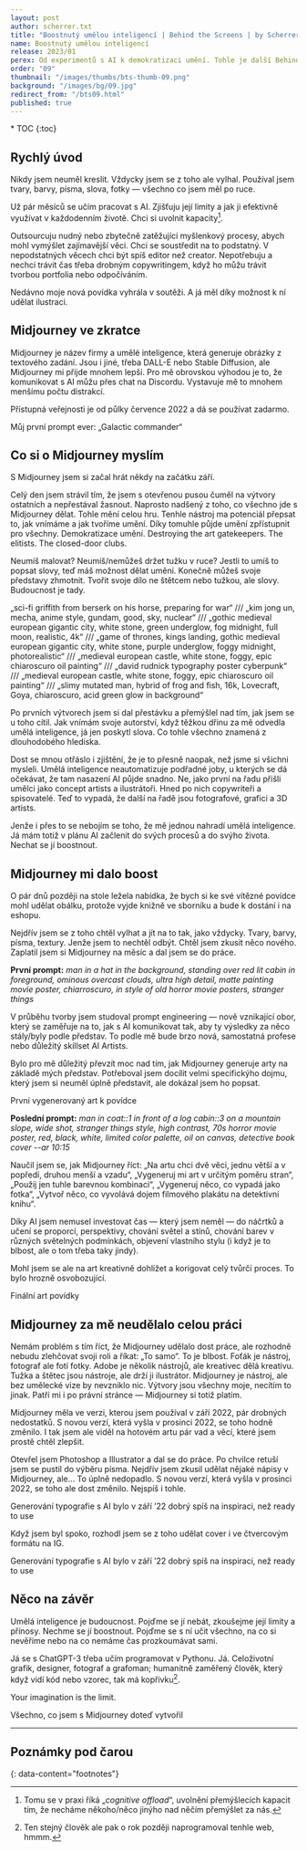```yaml
---
layout: post
author: scherrer.txt
title: "Boostnutý umělou inteligencí | Behind the Screens | by Scherrer.txt"
name: Boostnutý umělou inteligencí
release: 2023/01
perex: Od experimentů s AI k demokratizaci umění. Tohle je další Behind the Screens!
order: "09"
thumbnail: "/images/thumbs/bts-thumb-09.png"
background: "/images/bg/09.jpg"
redirect_from: "/bts09.html"
published: true
---
```


<div id="toc"></div>
* TOC
{:toc}

## Rychlý úvod
Nikdy jsem neuměl kreslit. Vždycky jsem se z toho ale vylhal. Používal jsem tvary, barvy, písma, slova, fotky — všechno co jsem měl po ruce.

Už pár měsíců se učím pracovat s AI. Zjišťuju její limity a jak ji efektivně využívat v každodenním životě. Chci si uvolnit kapacity[^1].

Outsourcuju nudný nebo zbytečně zatěžující myšlenkový procesy, abych mohl vymýšlet zajímavější věci. Chci se soustředit na to podstatný. V nepodstatných věcech chci být spíš editor než creator. Nepotřebuju a nechci trávit čas třeba drobným copywritingem, když ho můžu trávit tvorbou portfolia nebo odpočíváním.

Nedávno moje nová povídka vyhrála v soutěži. A já měl díky možnost k ní udělat ilustraci.

## Midjourney ve zkratce
Midjourney je název firmy a umělé inteligence, která generuje obrázky z textového zadání. Jsou i jiné, třeba DALL-E nebo Stable Diffusion, ale Midjourney mi přijde mnohem lepší. Pro mě obrovskou výhodou je to, že komunikovat s AI můžu přes chat na Discordu. Vystavuje mě to mnohem menšímu počtu distrakcí.

Přístupná veřejnosti je od půlky července 2022 a dá se používat zadarmo.

<div class="gallery-container">
  <div class="gallery-single" style="background-image: url('{{ site.url }}/images/bts-09-01.png');" data-full="{{ site.url }}/images/bts-09-01.png"></div>
  <div class="gallery-description">Můj první prompt ever: „Galactic commander“</div>
</div>

## Co si o Midjourney myslím

S Midjourney jsem si začal hrát někdy na začátku září.

Celý den jsem strávil tím, že jsem s otevřenou pusou čuměl na výtvory ostatních a nepřestával žasnout. Naprosto nadšený z toho, co všechno jde s Midjourney dělat. Tohle mění celou hru. Tenhle nástroj ma potenciál přepsat to, jak vnímáme a jak tvoříme umění. Díky tomuhle půjde umění zpřístupnit pro všechny. Demokratizace umění. Destroying the art gatekeepers. The elitists. The closed-door clubs.

Neumíš malovat? Neumíš/nemůžeš držet tužku v ruce? Jestli to umíš to popsat slovy, teď máš možnost dělat umění. Konečně můžeš svoje představy zhmotnit. Tvořit svoje dílo ne štětcem nebo tužkou, ale slovy. Budoucnost je tady.

<div class="gallery-container">
  <div class="gallery-single" style="background-image: url('{{ site.url }}/images/bts-09-02.png');" data-full="{{ site.url }}/images/bts-09-02.png"></div>
  <div class="gallery-description">„sci-fi griffith from berserk on his horse, preparing for war“ /// „kim jong un, mecha, anime style, gundam, good, sky, nuclear“ /// „gothic medieval european gigantic city, white stone, green underglow, fog midnight, full moon, realistic, 4k“ /// „game of thrones, kings landing, gothic medieval european gigantic city, white stone, purple underglow, foggy midnight, photorealistic“ /// „medieval european castle, white stone, foggy, epic chiaroscuro oil painting“ /// „david rudnick typography poster cyberpunk“ /// „medieval european castle, white stone, foggy, epic chiaroscuro oil painting“ /// „slimy mutated man, hybrid of frog and fish, 16k, Lovecraft, Goya, chiaroscuro, acid green glow in background“</div>
</div>

Po prvních výtvorech jsem si dal přestávku a přemýšlel nad tím, jak jsem se u toho cítil. Jak vnímám svoje autorství, když těžkou dřinu za mě odvedla umělá inteligence, já jen poskytl slova. Co tohle všechno znamená z dlouhodobého hlediska.

Dost se mnou otřáslo i zjištění, že je to přesně naopak, než jsme si všichni mysleli. Umělá inteligence neautomatizuje podřadné joby, u kterých se dá očekávat, že tam nasazení AI půjde snadno. Ne, jako první na řadu přišli umělci jako concept artists a ilustrátoři. Hned po nich copywriteři a spisovatelé. Teď to vypadá, že další na řadě jsou fotografové, grafici a 3D artists.

Jenže i přes to se nebojím se toho, že mě jednou nahradí umělá inteligence. Já mám totiž v plánu AI začlenit do svých procesů a do svýho života. Nechat se jí boostnout.

## Midjourney mi dalo boost
O pár dnů později na stole ležela nabídka, že bych si ke své vítězné povídce mohl udělat obálku, protože vyjde knižně ve sborníku a bude k dostání i na eshopu.

Nejdřív jsem se z toho chtěl vylhat a jít na to tak, jako vždycky. Tvary, barvy, písma, textury. Jenže jsem to nechtěl odbýt. Chtěl jsem zkusit něco nového. Zaplatil jsem si Midjourney na měsíc a dal jsem se do práce.

**První prompt:** _man in a hat in the background, standing over red lit cabin in foreground, ominous overcast clouds, ultra high detail, matte painting movie poster, chiarroscuro, in style of old horror movie posters, stranger things_

V průběhu tvorby jsem studoval prompt engineering — nově vznikající obor, který se zaměřuje na to, jak s AI komunikovat tak, aby ty výsledky za něco stály/byly podle představ. To podle mě bude brzo nová, samostatná profese nebo důležitý skillset AI Artists.

Bylo pro mě důležitý převzít moc nad tím, jak Midjourney generuje arty na základě mých představ. Potřeboval jsem docílit velmi specifickýho dojmu, který jsem si neuměl úplně představit, ale dokázal jsem ho popsat.

<div class="gallery-container">
  <div class="gallery-single" style="background-image: url('{{ site.url }}/images/bts-09-03.png');" data-full="{{ site.url }}/images/bts-09-03.png"></div>
  <div class="gallery-description">První vygenerovaný art k povídce</div>
</div>

**Poslední prompt:** _man in coat::1 in front of a log cabin::3 on a mountain slope, wide shot, stranger things style, high contrast, 70s horror movie poster, red, black, white, limited color palette, oil on canvas, detective book cover --ar 10:15_

Naučil jsem se, jak Midjourney říct: „Na artu chci dvě věci, jednu větší a v popředí, druhou menší a vzadu“, „Vygeneruj mi art v určitým poměru stran“, „Použij jen tuhle barevnou kombinaci“, „Vygeneruj něco, co vypadá jako fotka“, „Vytvoř něco, co vyvolává dojem filmového plakátu na detektivní knihu“.

Díky AI jsem nemusel investovat čas — který jsem neměl — do náčrtků a učení se proporcí, perspektivy, chování světel a stínů, chování barev v různých světelných podmínkách, objevení vlastního stylu (i když je to blbost, ale o tom třeba taky jindy).

Mohl jsem se ale na art kreativně dohlížet a korigovat celý tvůrčí proces. To bylo hrozně osvobozující.

<div class="gallery-container">
  <div class="gallery-single" style="background-image: url('{{ site.url }}/images/bts-09-04.png');" data-full="{{ site.url }}/images/bts-09-04.png"></div>
  <div class="gallery-description">Finální art povídky</div>
</div>

## Midjourney za mě neudělalo celou práci

Nemám problém s tím říct, že Midjourney udělalo dost práce, ale rozhodně nebudu zlehčovat svoji roli a říkat: „To samo“. To je blbost. Foťák je nástroj, fotograf ale fotí fotky. Adobe je několik nástrojů, ale kreativec dělá kreativu. Tužka a štětec jsou nástroje, ale drží ji ilustrátor. Midjourney je nástroj, ale bez umělecké vize by nevzniklo nic. Výtvory jsou všechny moje, necítím to jinak. Patří mi i po právní stránce — Midjourney si totiž platím.

Midjourney měla ve verzi, kterou jsem používal v září 2022, pár drobných nedostatků. S novou verzí, která vyšla v prosinci 2022, se toho hodně změnilo. I tak jsem ale viděl na hotovém artu pár vad a věcí, které jsem prostě chtěl zlepšit.

Otevřel jsem Photoshop a Illustrator a dal se do práce. Po chvilce retuší jsem se pustil do výběru písma. Nejdřív jsem zkusil udělat nějaké nápisy v Midjourney, ale… To úplně nedopadlo. S novou verzí, která vyšla v prosinci 2022, se toho ale dost změnilo. Nejspíš i tohle.

<div class="gallery-container">
  <div class="gallery-single" style="background-image: url('{{ site.url }}/images/bts-09-05.png');" data-full="{{ site.url }}/images/bts-09-05.png"></div>
  <div class="gallery-description">Generování typografie s AI bylo v září ’22 dobrý spíš na inspiraci, než ready to use</div>
</div>

Když jsem byl spoko, rozhodl jsem se z toho udělat cover i ve čtvercovým formátu na IG.

<div class="gallery-container">
  <div class="gallery-single" style="background-image: url('{{ site.url }}/images/bts-09-06.png');" data-full="{{ site.url }}/images/bts-09-06.png"></div>
  <div class="gallery-description">Generování typografie s AI bylo v září ’22 dobrý spíš na inspiraci, než ready to use</div>
</div>

## Něco na závěr

Umělá inteligence je budoucnost. Pojďme se jí nebát, zkoušejme její limity a přínosy. Nechme se jí boostnout. Pojďme se s ní učit všechno, na co si nevěříme nebo na co nemáme čas prozkoumávat sami.

Já se s ChatGPT-3 třeba učím programovat v Pythonu. Já. Celoživotní grafik, designer, fotograf a grafoman; humanitně zaměřený člověk, který když vidí kód nebo vzorec, tak má kopřivku[^2].

Your imagination is the limit.

<div class="gallery-container">
  <div class="gallery-single" style="background-image: url('{{ site.url }}/images/bts-09-07.png');" data-full="{{ site.url }}/images/bts-09-07.png"></div>
  <div class="gallery-description">Všechno, co jsem s Midjourney doteď vytvořil</div>
</div>

---

## Poznámky pod čarou

{: data-content="footnotes"}
[^1]: Tomu se v praxi říká „*cognitive offload*“, uvolnění přemýšlecích kapacit tím, že necháme někoho/něco jinýho nad něčím přemýšlet za nás.
[^2]: Ten stejný člověk ale pak o rok později naprogramoval tenhle web, hmmm.